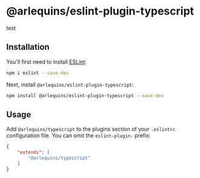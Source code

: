 # @arlequins/eslint-plugin-typescript

test

## Installation

You'll first need to install [ESLint](https://eslint.org/):

```sh
npm i eslint --save-dev
```

Next, install `@arlequins/eslint-plugin-typescript`:

```sh
npm install @arlequins/eslint-plugin-typescript --save-dev
```

## Usage

Add `@arlequins/typescript` to the plugins section of your `.eslintrc` configuration file. You can omit the `eslint-plugin-` prefix:

```json
{
    "extends": [
        "@arlequins/typescript"
    ]
}
```
